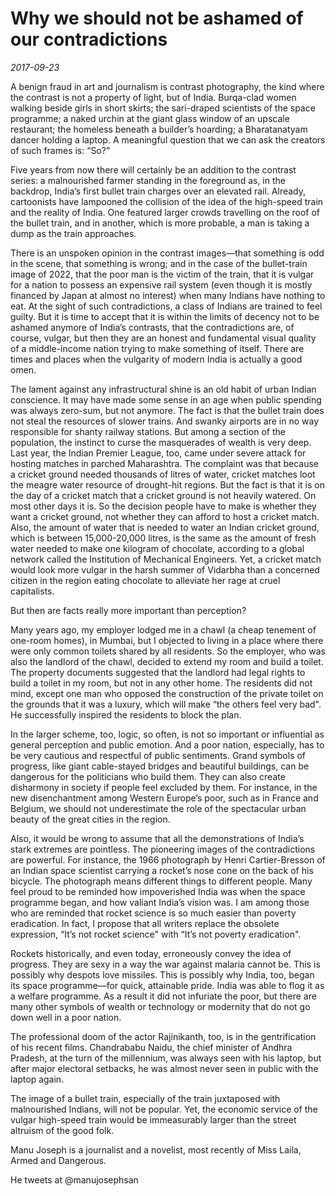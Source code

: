 # Why we should not be ashamed of our contradictions

*2017-09-23*

A benign fraud in art and journalism is contrast photography, the kind
where the contrast is not a property of light, but of India. Burqa-clad
women walking beside girls in short skirts; the sari-draped scientists
of the space programme; a naked urchin at the giant glass window of an
upscale restaurant; the homeless beneath a builder’s hoarding; a
Bharatanatyam dancer holding a laptop. A meaningful question that we can
ask the creators of such frames is: “So?"

Five years from now there will certainly be an addition to the contrast
series: a malnourished farmer standing in the foreground as, in the
backdrop, India’s first bullet train charges over an elevated rail.
Already, cartoonists have lampooned the collision of the idea of the
high-speed train and the reality of India. One featured larger crowds
travelling on the roof of the bullet train, and in another, which is
more probable, a man is taking a dump as the train approaches.

There is an unspoken opinion in the contrast images—that something is
odd in the scene, that something is wrong; and in the case of the
bullet-train image of 2022, that the poor man is the victim of the
train, that it is vulgar for a nation to possess an expensive rail
system (even though it is mostly financed by Japan at almost no
interest) when many Indians have nothing to eat. At the sight of such
contradictions, a class of Indians are trained to feel guilty. But it is
time to accept that it is within the limits of decency not to be ashamed
anymore of India’s contrasts, that the contradictions are, of course,
vulgar, but then they are an honest and fundamental visual quality of a
middle-income nation trying to make something of itself. There are times
and places when the vulgarity of modern India is actually a good omen.

The lament against any infrastructural shine is an old habit of urban
Indian conscience. It may have made some sense in an age when public
spending was always zero-sum, but not anymore. The fact is that the
bullet train does not steal the resources of slower trains. And swanky
airports are in no way responsible for shanty railway stations. But
among a section of the population, the instinct to curse the masquerades
of wealth is very deep. Last year, the Indian Premier League, too, came
under severe attack for hosting matches in parched Maharashtra. The
complaint was that because a cricket ground needed thousands of litres
of water, cricket matches loot the meagre water resource of drought-hit
regions. But the fact is that it is on the day of a cricket match that a
cricket ground is not heavily watered. On most other days it is. So the
decision people have to make is whether they want a cricket ground, not
whether they can afford to host a cricket match. Also, the amount of
water that is needed to water an Indian cricket ground, which is between
15,000-20,000 litres, is the same as the amount of fresh water needed to
make one kilogram of chocolate, according to a global network called the
Institution of Mechanical Engineers. Yet, a cricket match would look
more vulgar in the harsh summer of Vidarbha than a concerned citizen in
the region eating chocolate to alleviate her rage at cruel capitalists.

But then are facts really more important than perception?

Many years ago, my employer lodged me in a chawl (a cheap tenement of
one-room homes), in Mumbai, but I objected to living in a place where
there were only common toilets shared by all residents. So the employer,
who was also the landlord of the chawl, decided to extend my room and
build a toilet. The property documents suggested that the landlord had
legal rights to build a toilet in my room, but not in any other home.
The residents did not mind, except one man who opposed the construction
of the private toilet on the grounds that it was a luxury, which will
make “the others feel very bad". He successfully inspired the residents
to block the plan.

In the larger scheme, too, logic, so often, is not so important or
influential as general perception and public emotion. And a poor nation,
especially, has to be very cautious and respectful of public sentiments.
Grand symbols of progress, like giant cable-stayed bridges and beautiful
buildings, can be dangerous for the politicians who build them. They can
also create disharmony in society if people feel excluded by them. For
instance, in the new disenchantment among Western Europe’s poor, such as
in France and Belgium, we should not underestimate the role of the
spectacular urban beauty of the great cities in the region.

Also, it would be wrong to assume that all the demonstrations of India’s
stark extremes are pointless. The pioneering images of the
contradictions are powerful. For instance, the 1966 photograph by Henri
Cartier-Bresson of an Indian space scientist carrying a rocket’s nose
cone on the back of his bicycle. The photograph means different things
to different people. Many feel proud to be reminded how impoverished
India was when the space programme began, and how valiant India’s vision
was. I am among those who are reminded that rocket science is so much
easier than poverty eradication. In fact, I propose that all writers
replace the obsolete expression, “It’s not rocket science" with “It’s
not poverty eradication".

Rockets historically, and even today, erroneously convey the idea of
progress. They are sexy in a way the war against malaria cannot be. This
is possibly why despots love missiles. This is possibly why India, too,
began its space programme—for quick, attainable pride. India was able to
flog it as a welfare programme. As a result it did not infuriate the
poor, but there are many other symbols of wealth or technology or
modernity that do not go down well in a poor nation.

The professional doom of the actor Rajinikanth, too, is in the
gentrification of his recent films. Chandrababu Naidu, the chief
minister of Andhra Pradesh, at the turn of the millennium, was always
seen with his laptop, but after major electoral setbacks, he was almost
never seen in public with the laptop again.

The image of a bullet train, especially of the train juxtaposed with
malnourished Indians, will not be popular. Yet, the economic service of
the vulgar high-speed train would be immeasurably larger than the street
altruism of the good folk.

Manu Joseph is a journalist and a novelist, most recently of Miss Laila,
Armed and Dangerous.

He tweets at @manujosephsan
